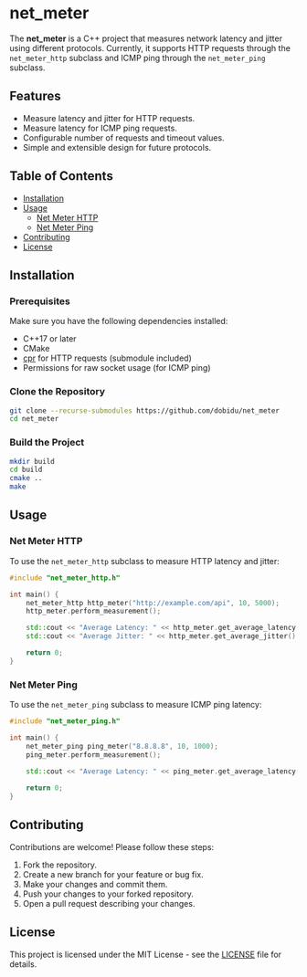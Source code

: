 # net_meter

The **net_meter** is a C++ project that measures network latency and jitter using different protocols. Currently, it supports HTTP requests through the `net_meter_http` subclass and ICMP ping through the `net_meter_ping` subclass.

## Features

- Measure latency and jitter for HTTP requests.
- Measure latency for ICMP ping requests.
- Configurable number of requests and timeout values.
- Simple and extensible design for future protocols.

## Table of Contents

- [Installation](#installation)
- [Usage](#usage)
  - [Net Meter HTTP](#net-meter-http)
  - [Net Meter Ping](#net-meter-ping)
- [Contributing](#contributing)
- [License](#license)

## Installation

### Prerequisites

Make sure you have the following dependencies installed:

- C++17 or later
- CMake
- [cpr](https://github.com/libcpr/cpr) for HTTP requests (submodule included)
- Permissions for raw socket usage (for ICMP ping)

### Clone the Repository

```bash
git clone --recurse-submodules https://github.com/dobidu/net_meter
cd net_meter
```

### Build the Project

```bash
mkdir build
cd build
cmake ..
make
```

## Usage

### Net Meter HTTP

To use the `net_meter_http` subclass to measure HTTP latency and jitter:

```cpp
#include "net_meter_http.h"

int main() {
    net_meter_http http_meter("http://example.com/api", 10, 5000);
    http_meter.perform_measurement();

    std::cout << "Average Latency: " << http_meter.get_average_latency() << " ms" << std::endl;
    std::cout << "Average Jitter: " << http_meter.get_average_jitter() << " ms" << std::endl;

    return 0;
}
```

### Net Meter Ping

To use the `net_meter_ping` subclass to measure ICMP ping latency:

```cpp
#include "net_meter_ping.h"

int main() {
    net_meter_ping ping_meter("8.8.8.8", 10, 1000);
    ping_meter.perform_measurement();

    std::cout << "Average Latency: " << ping_meter.get_average_latency() << " ms" << std::endl;
    
    return 0;
}
```

## Contributing

Contributions are welcome! Please follow these steps:

1. Fork the repository.
2. Create a new branch for your feature or bug fix.
3. Make your changes and commit them.
4. Push your changes to your forked repository.
5. Open a pull request describing your changes.

## License

This project is licensed under the MIT License - see the [LICENSE](LICENSE) file for details.
